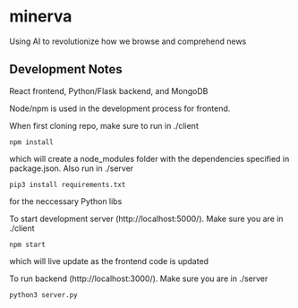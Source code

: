 # minerva
Using AI to revolutionize how we browse and comprehend news

## Development Notes
React frontend, Python/Flask backend, and MongoDB

Node/npm is used in the development process for frontend.

When first cloning repo, make sure to run in ./client 
```
npm install
```
which will create a node_modules folder with the dependencies specified in package.json. Also run in ./server
```
pip3 install requirements.txt
```
for the neccessary Python libs

To start development server (http://localhost:5000/). Make sure you are in ./client
```
npm start
```

which will live update as the frontend code is updated

To run backend (http://localhost:3000/). Make sure you are in ./server
```
python3 server.py
```
